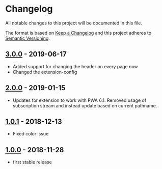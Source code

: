 # Changelog

All notable changes to this project will be documented in this file.

The format is based on [Keep a Changelog](http://keepachangelog.com/) and this project adheres to [Semantic Versioning](http://semver.org/).

## [3.0.0] - 2019-06-17
* Added support for changing the header on every page now
* Changed the extension-config

## [2.0.0] - 2019-01-15
* Updates for extension to work with PWA 6.1. Removed usage of subscription stream and instead update based on current pathname.

## [1.0.1] - 2018-12-13
* Fixed color issue

## [1.0.0] - 2018-11-28
- first stable release

[3.0.0]: https://github.com/shopgate/ext-change-header-colors/compare/v2.0.0...v3.0.0
[2.0.0]: https://github.com/shopgate/ext-change-header-colors/compare/v1.0.1...v2.0.0
[1.0.1]: https://github.com/shopgate/ext-change-header-colors/compare/v1.0.0...v1.0.1
[1.0.0]: https://github.com/shopgate/ext-change-header-colors/tree/v1.0.0
